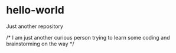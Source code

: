 # hello-world
Just another repository

/* I am just another curious person trying to learn some coding and brainstorming on the way */
